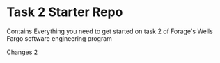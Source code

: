 # Task 2 Starter Repo
Contains Everything you need to get started on task 2 of Forage's Wells Fargo software engineering program

Changes 2